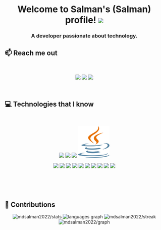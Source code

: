 <h1 align="center">
  Welcome to Salman's (Salman) profile!
  <img src="https://media.giphy.com/media/hvRJCLFzcasrR4ia7z/giphy.gif" width="28">
</h1>

<h3 align="center">A developer passionate about technology.</h3>

### 

## :mailbox: Reach me out

<br />

<p align="center">
  <a href="https://www.linkedin.com/in/mehedihasan-salman/"><img height="75" src="https://github.com/mir-hussain/mir-hussain/blob/main/images/icons/Linkedin.png"></a>
  <a href="https://www.facebook.com/MD.MehediHasanSalman"><img height="75" src="https://github.com/mir-hussain/mir-hussain/blob/main/images/icons/Facebook.png"></a>
  <a href="https://twitter.com/FifaPro2k17"><img height="75" src="https://github.com/mir-hussain/mir-hussain/blob/main/images/icons/Twitter.png"></a>
</p>

<br />

###
 

### 
## :computer: Technologies that I know
<br>
<p align="center">
  
<img src="https://github.com/mir-hussain/mir-hussain/blob/main/images/icons/JavaScript.png"/>
<img src="https://github.com/mir-hussain/mir-hussain/blob/main/images/icons/python.png"/>
<img src="https://github.com/mir-hussain/mir-hussain/blob/main/images/icons/c.png"/>  
<img src="./java.svg" width="100" height="100"/>
</p>
<p align="center">
<img src="https://github.com/mir-hussain/mir-hussain/blob/main/images/icons/HTML.png"/>
<img src="https://github.com/mir-hussain/mir-hussain/blob/main/images/icons/css.png"/>
<img src="https://github.com/mir-hussain/mir-hussain/blob/main/images/icons/react.png"/>
<img src="https://github.com/mir-hussain/mir-hussain/blob/main/images/icons/redux.png"/>
<img src="https://github.com/mir-hussain/mir-hussain/blob/main/images/icons/tailwind.png"/>
<img src="https://github.com/mir-hussain/mir-hussain/blob/main/images/icons/Bootsrap.png"/>
<img src="https://github.com/mir-hussain/mir-hussain/blob/main/images/icons/firebase.png"/> 
<img src="https://github.com/mir-hussain/mir-hussain/blob/main/images/icons/node.png"/>
<img src="https://github.com/mir-hussain/mir-hussain/blob/main/images/icons/express.png"/>
<img src="https://github.com/mir-hussain/mir-hussain/blob/main/images/icons/mongo.png"/>
</p><br/>

###
  
</div>

###

<br clear="both"> 
 
<h2 align='left'>🎁 Contributions</h2> 
<div align="center">
<img alt="mdsalman2022/stats" src="https://github-readme-stats.vercel.app/api?theme=github_dark&amp;title_color=2EB398&amp;username=mdsalman2022&amp;count_private=true&amp;show_icons=true"/>
  <img src="https://github-readme-stats.vercel.app/api/top-langs?locale=en&hide_title=false&title_color=2EB398&layout=compact&langs_count=5&theme=github_dark&hide_border=false&username=mdsalman2022" height="195" alt="languages graph"  />
  <img alt="mdsalman2022/streak" src="https://github-readme-streak-stats.herokuapp.com?user=mdsalman2022&amp;theme=dark&amp;hide_border=false&amp;background=0d1117&amp;stroke=718F97&amp;ring=2EB398&amp;fire=2EB398&amp;currStreakNum=C6CDCB&amp;sideNums=C6CDCB&amp;currStreakLabel=2EB398&amp;sideLabels=C6CDCB"/>
  <img alt="mdsalman2022/graph" src="https://github-profile-summary-cards.vercel.app/api/cards/profile-details?username=mdsalman2022&amp;theme=github_dark"/>
</div>



